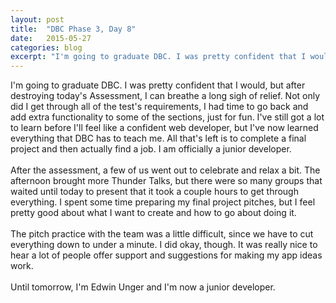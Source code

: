 ```yaml
---
layout: post
title:  "DBC Phase 3, Day 8"
date:   2015-05-27
categories: blog
excerpt: "I'm going to graduate DBC. I was pretty confident that I would, but after destroying today's Assessment, I can breathe a long sigh of relief. Not only did I get through all of the test's requirements, I had time to go back and add extra functionality to some of the sections, just for fun. I've still got a lot to learn before I'll feel like a confident web developer, but I've now learned everything that DBC has to teach me. All that's left is to complete a final project and then actually find a job. I am officially a junior developer."
---
```


I'm going to graduate DBC. I was pretty confident that I would, but after destroying today's Assessment, I can breathe a long sigh of relief. Not only did I get through all of the test's requirements, I had time to go back and add extra functionality to some of the sections, just for fun. I've still got a lot to learn before I'll feel like a confident web developer, but I've now learned everything that DBC has to teach me. All that's left is to complete a final project and then actually find a job. I am officially a junior developer.
<br>
<br>
After the assessment, a few of us went out to celebrate and relax a bit. The afternoon brought more Thunder Talks, but there were so many groups that waited until today to present that it took a couple hours to get through everything. I spent some time preparing my final project pitches, but I feel pretty good about what I want to create and how to go about doing it.
<br>
<br>
The pitch practice with the team was a little difficult, since we have to cut everything down to under a minute. I did okay, though. It was really nice to hear a lot of people offer support and suggestions for making my app ideas work.
<br>
<br>
Until tomorrow, I'm Edwin Unger and I'm now a junior developer.